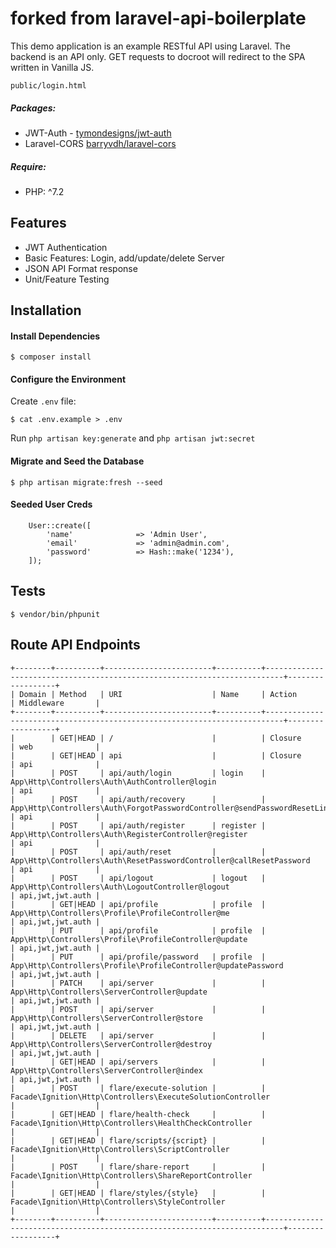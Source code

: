 # forked from laravel-api-boilerplate

This demo application is an example RESTful API using Laravel. The backend is an API only. GET
requests to docroot will redirect to the SPA written in Vanilla JS.

```
public/login.html
```

##### Packages:

-   JWT-Auth - [tymondesigns/jwt-auth](https://github.com/tymondesigns/jwt-auth)
-   Laravel-CORS [barryvdh/laravel-cors](http://github.com/barryvdh/laravel-cors)

##### Require:

-   PHP: ^7.2

## Features

-   JWT Authentication
-   Basic Features: Login, add/update/delete Server
-   JSON API Format response
-   Unit/Feature Testing

## Installation

#### Install Dependencies

```
$ composer install
```

#### Configure the Environment

Create `.env` file:

```
$ cat .env.example > .env
```

Run `php artisan key:generate` and `php artisan jwt:secret`

#### Migrate and Seed the Database

```
$ php artisan migrate:fresh --seed
```

#### Seeded User Creds

```
    User::create([
        'name'              => 'Admin User',
        'email'             => 'admin@admin.com',
        'password'          => Hash::make('1234'),
    ]);
```

## Tests

```
$ vendor/bin/phpunit
```

## Route API Endpoints

<!-- prettier-ignore -->
```
+--------+----------+------------------------+----------+--------------------------------------------------------------------------+------------------+
| Domain | Method   | URI                    | Name     | Action                                                                   | Middleware       |
+--------+----------+------------------------+----------+--------------------------------------------------------------------------+------------------+
|        | GET|HEAD | /                      |          | Closure                                                                  | web              |
|        | GET|HEAD | api                    |          | Closure                                                                  | api              |
|        | POST     | api/auth/login         | login    | App\Http\Controllers\Auth\AuthController@login                           | api              |
|        | POST     | api/auth/recovery      |          | App\Http\Controllers\Auth\ForgotPasswordController@sendPasswordResetLink | api              |
|        | POST     | api/auth/register      | register | App\Http\Controllers\Auth\RegisterController@register                    | api              |
|        | POST     | api/auth/reset         |          | App\Http\Controllers\Auth\ResetPasswordController@callResetPassword      | api              |
|        | POST     | api/logout             | logout   | App\Http\Controllers\Auth\LogoutController@logout                        | api,jwt,jwt.auth |
|        | GET|HEAD | api/profile            | profile  | App\Http\Controllers\Profile\ProfileController@me                        | api,jwt,jwt.auth |
|        | PUT      | api/profile            | profile  | App\Http\Controllers\Profile\ProfileController@update                    | api,jwt,jwt.auth |
|        | PUT      | api/profile/password   | profile  | App\Http\Controllers\Profile\ProfileController@updatePassword            | api,jwt,jwt.auth |
|        | PATCH    | api/server             |          | App\Http\Controllers\ServerController@update                             | api,jwt,jwt.auth |
|        | POST     | api/server             |          | App\Http\Controllers\ServerController@store                              | api,jwt,jwt.auth |
|        | DELETE   | api/server             |          | App\Http\Controllers\ServerController@destroy                            | api,jwt,jwt.auth |
|        | GET|HEAD | api/servers            |          | App\Http\Controllers\ServerController@index                              | api,jwt,jwt.auth |
|        | POST     | flare/execute-solution |          | Facade\Ignition\Http\Controllers\ExecuteSolutionController               |                  |
|        | GET|HEAD | flare/health-check     |          | Facade\Ignition\Http\Controllers\HealthCheckController                   |                  |
|        | GET|HEAD | flare/scripts/{script} |          | Facade\Ignition\Http\Controllers\ScriptController                        |                  |
|        | POST     | flare/share-report     |          | Facade\Ignition\Http\Controllers\ShareReportController                   |                  |
|        | GET|HEAD | flare/styles/{style}   |          | Facade\Ignition\Http\Controllers\StyleController                         |                  |
+--------+----------+------------------------+----------+--------------------------------------------------------------------------+------------------+
